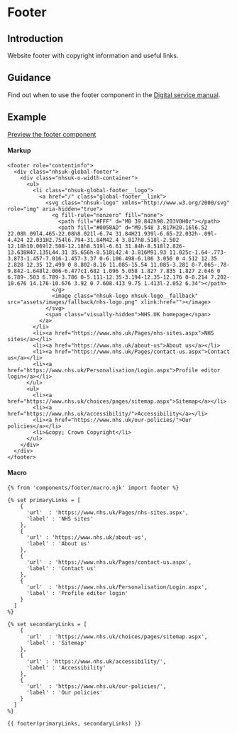 # Footer

## Introduction

Website footer with copyright information and useful links.

## Guidance

Find out when to use the footer component in the [Digital service manual]().

## Example

[Preview the footer component]()

#### Markup

    <footer role="contentinfo">
      <div class="nhsuk-global-footer">
        <div class="nhsuk-o-width-container">
          <ul>
            <li class="nhsuk-global-footer__logo">
              <a href="/" class="global-footer__link">
                <svg class="nhsuk-logo" xmlns="http://www.w3.org/2000/svg" role="img" aria-hidden="true">
                  <g fill-rule="nonzero" fill="none">
                    <path fill="#FFF" d="M0 39.842h98.203V0H0z"></path>
                    <path fill="#0058AD" d="M9.548 3.817H20.16l6.52 22.08h.09l4.465-22.08h8.021l-6.74 31.84H21.939l-6.65-22.032h-.09l-4.424 22.031H2.754l6.794-31.84M42.4 3.817h8.518l-2.502 12.18h10.069l2.508-12.18h8.519l-6.61 31.84h-8.518l2.826-13.638H47.135L44.31 35.656h-8.518L42.4 3.816M91.93 11.025c-1.64-.773-3.873-1.457-7.016-1.457-3.37 0-6.106.498-6.106 3.056 0 4.512 12.35 2.828 12.35 12.499 0 8.802-8.16 11.085-15.54 11.085-3.281 0-7.065-.78-9.842-1.648l2.006-6.477c1.682 1.096 5.058 1.827 7.835 1.827 2.646 0 6.789-.503 6.789-3.786 0-5.111-12.35-3.194-12.35-12.176 0-8.214 7.202-10.676 14.176-10.676 3.92 0 7.608.413 9.75 1.413l-2.052 6.34"></path>
                  </g>
                  <image class="nhsuk-logo nhsuk-logo__fallback" src="assets/images/fallback/nhs-logo.png" xlink:href=""></image>
                </svg>
                <span class="visually-hidden">NHS.UK homepage</span>
              </a>
            </li>
            <li><a href="https://www.nhs.uk/Pages/nhs-sites.aspx">NHS sites</a></li>
            <li><a href="https://www.nhs.uk/about-us">About us</a></li>
            <li><a href="https://www.nhs.uk/Pages/contact-us.aspx">Contact us</a></li>
            <li><a href="https://www.nhs.uk/Personalisation/Login.aspx">Profile editor login</a></li>
          </ul>
          <ul>
            <li><a href="https://www.nhs.uk/choices/pages/sitemap.aspx">Sitemap</a></li>
            <li><a href="https://www.nhs.uk/accessibility/">Accessibility</a></li>
            <li><a href="https://www.nhs.uk/our-policies/">Our policies</a></li>
            <li>&copy; Crown Copyright</li>
          </ul>
        </div>
      </div>
    </footer>

#### Macro

    {% from 'components/footer/macro.njk' import footer %}

    {% set primaryLinks = [
        {
          'url'  : 'https://www.nhs.uk/Pages/nhs-sites.aspx',
          'label' : 'NHS sites'
        },
        {
          'url' : 'https://www.nhs.uk/about-us',
          'label' : 'About us'        
        },
        {
          'url'  : 'https://www.nhs.uk/Pages/contact-us.aspx',
          'label' : 'Contact us'    
        },
        {
          'url'  : 'https://www.nhs.uk/Personalisation/Login.aspx',
          'label' : 'Profile editor login'    
        }
      ]
    %}

    {% set secondaryLinks = [
        {
          'url'  : 'https://www.nhs.uk/choices/pages/sitemap.aspx',
          'label' : 'Sitemap'
        },
        {
          'url' : 'https://www.nhs.uk/accessibility/',
          'label' : 'Accessibility'
        },
        {
          'url'  : 'https://www.nhs.uk/our-policies/',
          'label' : 'Our policies'
        }
      ]
    %}

    {{ footer(primaryLinks, secondaryLinks) }}
